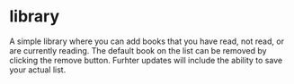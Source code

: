 # library

A simple library where you can add books that you have read, not read, or are currently reading.
The default book on the list can be removed by clicking the remove button. 
Furhter updates will include the ability to save your actual list.
